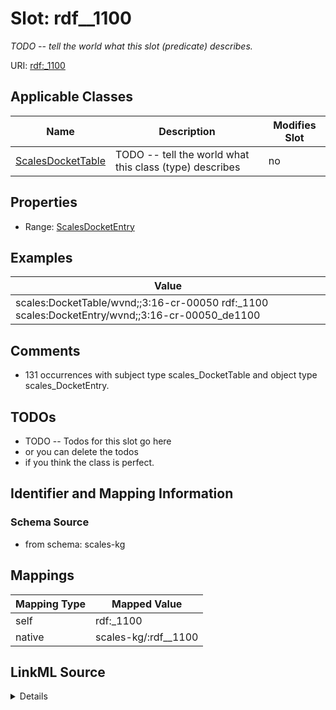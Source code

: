 

# Slot: rdf__1100


_TODO -- tell the world what this slot (predicate) describes._





URI: [rdf:_1100](http://www.w3.org/1999/02/22-rdf-syntax-ns#_1100)



<!-- no inheritance hierarchy -->





## Applicable Classes

| Name | Description | Modifies Slot |
| --- | --- | --- |
| [ScalesDocketTable](../classes/ScalesDocketTable.md) | TODO -- tell the world what this class (type) describes |  no  |







## Properties

* Range: [ScalesDocketEntry](../classes/ScalesDocketEntry.md)






## Examples

| Value |
| --- |
| scales:DocketTable/wvnd;;3:16-cr-00050 rdf:_1100 scales:DocketEntry/wvnd;;3:16-cr-00050_de1100 |

## Comments

* 131 occurrences with subject type scales_DocketTable and object type scales_DocketEntry.

## TODOs

* TODO -- Todos for this slot go here
* or you can delete the todos
* if you think the class is perfect.

## Identifier and Mapping Information







### Schema Source


* from schema: scales-kg




## Mappings

| Mapping Type | Mapped Value |
| ---  | ---  |
| self | rdf:_1100 |
| native | scales-kg/:rdf__1100 |




## LinkML Source

<details>
```yaml
name: rdf__1100
description: TODO -- tell the world what this slot (predicate) describes.
todos:
- TODO -- Todos for this slot go here
- or you can delete the todos
- if you think the class is perfect.
comments:
- 131 occurrences with subject type scales_DocketTable and object type scales_DocketEntry.
examples:
- value: scales:DocketTable/wvnd;;3:16-cr-00050 rdf:_1100 scales:DocketEntry/wvnd;;3:16-cr-00050_de1100
from_schema: scales-kg
rank: 1000
slot_uri: rdf:_1100
alias: rdf__1100
domain_of:
- scales_DocketTable
range: scales_DocketEntry

```
</details>